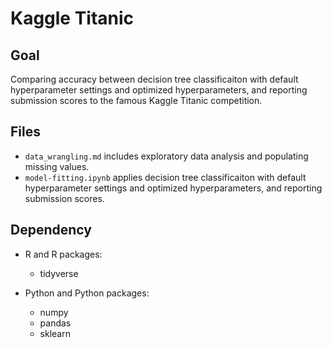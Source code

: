 # Kaggle Titanic

## Goal
Comparing accuracy between decision tree classificaiton with default hyperparameter settings and optimized hyperparameters, and reporting submission scores to the famous Kaggle Titanic competition.

## Files
- `data_wrangling.md` includes exploratory data analysis and populating missing values.
- `model-fitting.ipynb` applies decision tree classificaiton with default hyperparameter settings and optimized hyperparameters, and reporting submission scores.

## Dependency
- R and R packages:
  - tidyverse

- Python and Python packages:
  - numpy
  - pandas
  - sklearn
